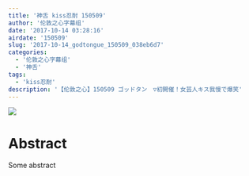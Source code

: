 ```yaml
---
title: '神舌 kiss忍耐 150509'
author: '伦敦之心字幕组'
date: '2017-10-14 03:28:16'
airdate: '150509'
slug: '2017-10-14_godtongue_150509_038eb6d7'
categories: 
  - '伦敦之心字幕组'
  - '神舌'
tags: 
  - 'kiss忍耐'
description: '【伦敦之心】150509 ゴッドタン　▽初開催！女芸人キス我慢で爆笑'
---
```


![](https://i.imgur.com/08Qe5tH.jpg)
# Abstract
Some abstract
